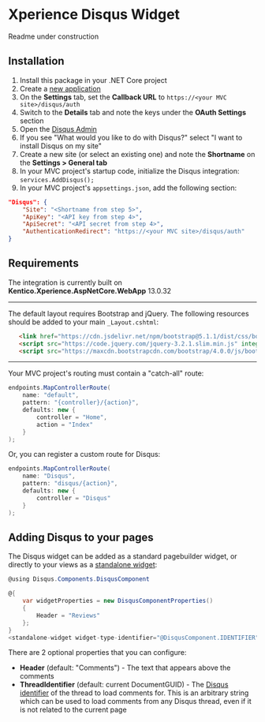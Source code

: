 # Xperience Disqus Widget

Readme under construction

## Installation

1. Install this package in your .NET Core project
1. Create a [new application](https://disqus.com/api/applications/register/)
1. On the __Settings__ tab, set the __Callback URL__ to `https://<your MVC site>/disqus/auth`
1. Switch to the __Details__ tab and note the keys under the __OAuth Settings__ section
1. Open the [Disqus Admin](https://disqus.com/admin/)
1. If you see "What would you like to do with Disqus?" select "I want to install Disqus on my site"
1. Create a new site (or select an existing one) and note the __Shortname__ on the __Settings > General tab__
1. In your MVC project's startup code, initialize the Disqus integration: `services.AddDisqus();`
1. In your MVC project's `appsettings.json`, add the following section:

```json
"Disqus": {
    "Site": "<Shortname from step 5>",
    "ApiKey": "<API key from step 4>",
    "ApiSecret": "<API secret from step 4>",
    "AuthenticationRedirect": "https://<your MVC site>/disqus/auth"
}
```
## Requirements

The integration is currently built on __Kentico.Xperience.AspNetCore.WebApp__ 13.0.32

---

The default layout requires Bootstrap and jQuery. The following resources should be added to your main `_Layout.cshtml`:

```html
   <link href="https://cdn.jsdelivr.net/npm/bootstrap@5.1.1/dist/css/bootstrap.min.css" rel="stylesheet" integrity="sha384-F3w7mX95PdgyTmZZMECAngseQB83DfGTowi0iMjiWaeVhAn4FJkqJByhZMI3AhiU" crossorigin="anonymous">
   <script src="https://code.jquery.com/jquery-3.2.1.slim.min.js" integrity="sha384-KJ3o2DKtIkvYIK3UENzmM7KCkRr/rE9/Qpg6aAZGJwFDMVNA/GpGFF93hXpG5KkN" crossorigin="anonymous"></script>
   <script src="https://maxcdn.bootstrapcdn.com/bootstrap/4.0.0/js/bootstrap.min.js" integrity="sha384-JZR6Spejh4U02d8jOt6vLEHfe/JQGiRRSQQxSfFWpi1MquVdAyjUar5+76PVCmYl" crossorigin="anonymous"></script>
```

---

Your MVC project's routing must contain a "catch-all" route:

```cs
endpoints.MapControllerRoute(
    name: "default",
    pattern: "{controller}/{action}",
    defaults: new {
        controller = "Home",
        action = "Index"
    }
);
```

Or, you can register a custom route for Disqus:

```cs
endpoints.MapControllerRoute(
    name: "Disqus",
    pattern: "disqus/{action}",
    defaults: new {
        controller = "Disqus"
    }
);
```

## Adding Disqus to your pages

The Disqus widget can be added as a standard pagebuilder widget, or directly to your views as a [standalone widget](https://docs.xperience.io/developing-websites/page-builder-development/rendering-widgets-in-code):

```cs
@using Disqus.Components.DisqusComponent

@{
    var widgetProperties = new DisqusComponentProperties()
    {
        Header = "Reviews"
    };
}
<standalone-widget widget-type-identifier="@DisqusComponent.IDENTIFIER" widget-properties="widgetProperties" />
```

There are 2 optional properties that you can configure:

- __Header__ (default: "Comments") - The text that appears above the comments
- __ThreadIdentifier__ (default: current DocumentGUID) - The [Disqus identifier](https://help.disqus.com/en/articles/1717082-what-is-a-disqus-identifier) of the thread to load comments for. This is an arbitrary string which can be used to load comments from any Disqus thread, even if it is not related to the current page